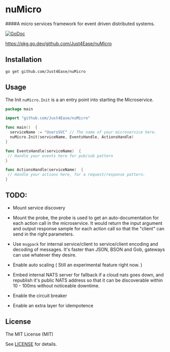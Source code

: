 nuMicro
=========

####A micro services framework for event driven distributed systems.


[![GoDoc](https://godoc.org/github.com/just4ease/nuMicro?status.svg)](https://godoc.org/github.com/just4ease/nuMicro)


https://pkg.go.dev/github.com/Just4Ease/nuMicro

Installation
------------

```
go get github.com/Just4Ease/nuMicro
```

Usage
-----

The Init `nuMicro.Init` is a an entry point into starting the Microservice.


```go
package main

import "github.com/Just4Ease/nuMicro" 

func main()  {
  serviceName := "UsersSVC" // The name of your microservice here.
  nuMicro.Init(serviceName, EventsHandle, ActionsHandle)
}

func EventsHandle(serviceName)  {
 // Handle your events here for pub/sub pattern
}

func ActionsHandle(serviceName)  {
 // Handle your actions here, for a request/response pattern.
}
```


TODO:
----
- Mount service discovery

- Mount the probe, the probe is used to get an auto-documentation for each action call in the microservice.
It would return the input argument and output response sample for each action call so that the "client" can send in the right parameters.

- Use `msgpack` for internal service/client to service/client encoding and decoding of messages. It's faster than JSON, BSON and Gob, gateways can use whatever they desire.   

- Enable auto scaling ( Still an experimental feature right now. )

- Embed internal NATS server for fallback if a cloud nats goes down, and republish it's public NATS address so that it can be discoverable within 10 - 100ms without noticeable downtime. 

- Enable the circuit breaker
- Enable an extra layer for idempotence


License
-------

The MIT License (MIT)

See [LICENSE](https://github.com/just4ease/nuMicro/blob/master/LICENSE) for details.


[repo-url]: https://github.com/Just4Ease/nuMicro
